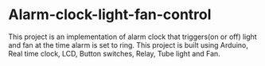 # Alarm-clock-light-fan-control
This project is an implementation of alarm clock that triggers(on or off) light and fan at the time alarm is set to ring. This project is built using Arduino, Real time clock, LCD, Button switches, Relay, Tube light and Fan.
